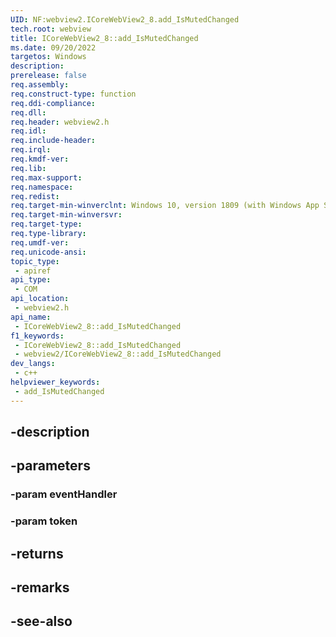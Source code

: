 ```yaml
---
UID: NF:webview2.ICoreWebView2_8.add_IsMutedChanged
tech.root: webview
title: ICoreWebView2_8::add_IsMutedChanged
ms.date: 09/20/2022
targetos: Windows
description: 
prerelease: false
req.assembly: 
req.construct-type: function
req.ddi-compliance: 
req.dll: 
req.header: webview2.h
req.idl: 
req.include-header: 
req.irql: 
req.kmdf-ver: 
req.lib: 
req.max-support: 
req.namespace: 
req.redist: 
req.target-min-winverclnt: Windows 10, version 1809 (with Windows App SDK 1.1 or later)
req.target-min-winversvr: 
req.target-type: 
req.type-library: 
req.umdf-ver: 
req.unicode-ansi: 
topic_type:
 - apiref
api_type:
 - COM
api_location:
 - webview2.h
api_name:
 - ICoreWebView2_8::add_IsMutedChanged
f1_keywords:
 - ICoreWebView2_8::add_IsMutedChanged
 - webview2/ICoreWebView2_8::add_IsMutedChanged
dev_langs:
 - c++
helpviewer_keywords:
 - add_IsMutedChanged
---
```


## -description

## -parameters

### -param eventHandler

### -param token

## -returns

## -remarks

## -see-also

